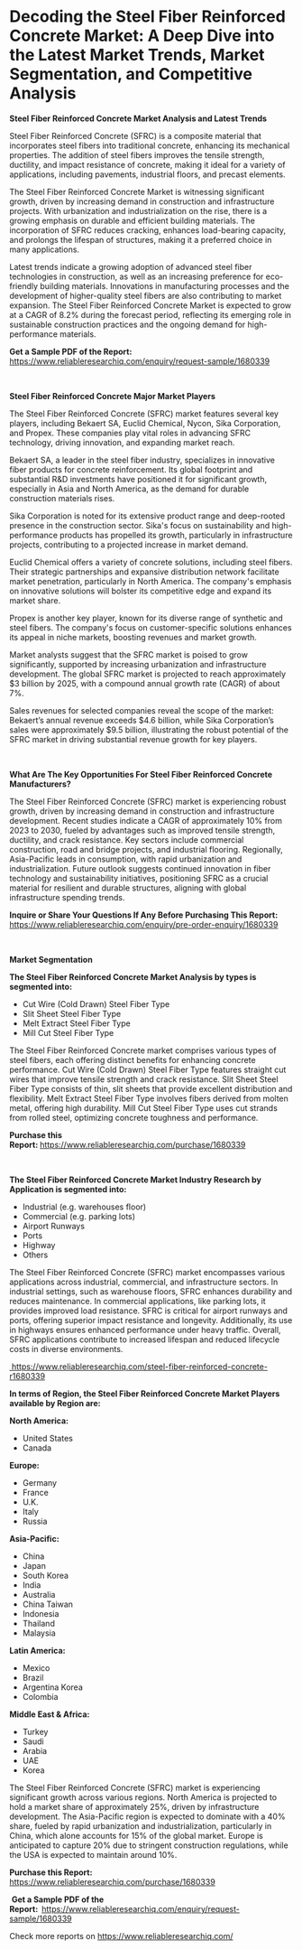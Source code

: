 <p><h1>Decoding the Steel Fiber Reinforced Concrete Market: A Deep Dive into the Latest Market Trends, Market Segmentation, and Competitive Analysis</h1></p><p><strong>Steel Fiber Reinforced Concrete Market Analysis and Latest Trends</strong></p>
<p><p>Steel Fiber Reinforced Concrete (SFRC) is a composite material that incorporates steel fibers into traditional concrete, enhancing its mechanical properties. The addition of steel fibers improves the tensile strength, ductility, and impact resistance of concrete, making it ideal for a variety of applications, including pavements, industrial floors, and precast elements. </p><p>The Steel Fiber Reinforced Concrete Market is witnessing significant growth, driven by increasing demand in construction and infrastructure projects. With urbanization and industrialization on the rise, there is a growing emphasis on durable and efficient building materials. The incorporation of SFRC reduces cracking, enhances load-bearing capacity, and prolongs the lifespan of structures, making it a preferred choice in many applications.</p><p>Latest trends indicate a growing adoption of advanced steel fiber technologies in construction, as well as an increasing preference for eco-friendly building materials. Innovations in manufacturing processes and the development of higher-quality steel fibers are also contributing to market expansion. The Steel Fiber Reinforced Concrete Market is expected to grow at a CAGR of 8.2% during the forecast period, reflecting its emerging role in sustainable construction practices and the ongoing demand for high-performance materials.</p></p>
<p><strong>Get a Sample PDF of the Report:&nbsp;</strong> <a href="https://www.reliableresearchiq.com/enquiry/request-sample/1680339?utm_campaign=2927&utm_medium=2&utm_source=Github&utm_content=ia&utm_term=02042025&utm_id=steel-fiber-reinforced-concrete">https://www.reliableresearchiq.com/enquiry/request-sample/1680339</a></p>
<p>&nbsp;</p>
<p><strong>Steel Fiber Reinforced Concrete Major Market Players</strong></p>
<p><p>The Steel Fiber Reinforced Concrete (SFRC) market features several key players, including Bekaert SA, Euclid Chemical, Nycon, Sika Corporation, and Propex. These companies play vital roles in advancing SFRC technology, driving innovation, and expanding market reach. </p><p>Bekaert SA, a leader in the steel fiber industry, specializes in innovative fiber products for concrete reinforcement. Its global footprint and substantial R&D investments have positioned it for significant growth, especially in Asia and North America, as the demand for durable construction materials rises.</p><p>Sika Corporation is noted for its extensive product range and deep-rooted presence in the construction sector. Sika's focus on sustainability and high-performance products has propelled its growth, particularly in infrastructure projects, contributing to a projected increase in market demand.</p><p>Euclid Chemical offers a variety of concrete solutions, including steel fibers. Their strategic partnerships and expansive distribution network facilitate market penetration, particularly in North America. The company's emphasis on innovative solutions will bolster its competitive edge and expand its market share.</p><p>Propex is another key player, known for its diverse range of synthetic and steel fibers. The company's focus on customer-specific solutions enhances its appeal in niche markets, boosting revenues and market growth.</p><p>Market analysts suggest that the SFRC market is poised to grow significantly, supported by increasing urbanization and infrastructure development. The global SFRC market is projected to reach approximately $3 billion by 2025, with a compound annual growth rate (CAGR) of about 7%.</p><p>Sales revenues for selected companies reveal the scope of the market: Bekaert’s annual revenue exceeds $4.6 billion, while Sika Corporation’s sales were approximately $9.5 billion, illustrating the robust potential of the SFRC market in driving substantial revenue growth for key players.</p></p>
<p>&nbsp;</p>
<p><strong>What Are The Key Opportunities For Steel Fiber Reinforced Concrete Manufacturers?</strong></p>
<p><p>The Steel Fiber Reinforced Concrete (SFRC) market is experiencing robust growth, driven by increasing demand in construction and infrastructure development. Recent studies indicate a CAGR of approximately 10% from 2023 to 2030, fueled by advantages such as improved tensile strength, ductility, and crack resistance. Key sectors include commercial construction, road and bridge projects, and industrial flooring. Regionally, Asia-Pacific leads in consumption, with rapid urbanization and industrialization. Future outlook suggests continued innovation in fiber technology and sustainability initiatives, positioning SFRC as a crucial material for resilient and durable structures, aligning with global infrastructure spending trends.</p></p>
<p><strong>Inquire or Share Your Questions If Any Before Purchasing This Report:</strong> <a href="https://www.reliableresearchiq.com/enquiry/pre-order-enquiry/1680339?utm_campaign=2927&utm_medium=2&utm_source=Github&utm_content=ia&utm_term=02042025&utm_id=steel-fiber-reinforced-concrete">https://www.reliableresearchiq.com/enquiry/pre-order-enquiry/1680339</a></p>
<p>&nbsp;</p>
<p><strong>Market Segmentation</strong></p>
<p><strong>The Steel Fiber Reinforced Concrete Market Analysis by types is segmented into:</strong></p>
<p><ul><li>Cut Wire (Cold Drawn) Steel Fiber Type</li><li>Slit Sheet Steel Fiber Type</li><li>Melt Extract Steel Fiber Type</li><li>Mill Cut Steel Fiber Type</li></ul></p>
<p><p>The Steel Fiber Reinforced Concrete market comprises various types of steel fibers, each offering distinct benefits for enhancing concrete performance. Cut Wire (Cold Drawn) Steel Fiber Type features straight cut wires that improve tensile strength and crack resistance. Slit Sheet Steel Fiber Type consists of thin, slit sheets that provide excellent distribution and flexibility. Melt Extract Steel Fiber Type involves fibers derived from molten metal, offering high durability. Mill Cut Steel Fiber Type uses cut strands from rolled steel, optimizing concrete toughness and performance.</p></p>
<p><strong>Purchase this Report:&nbsp;</strong><a href="https://www.reliableresearchiq.com/purchase/1680339?utm_campaign=2927&utm_medium=2&utm_source=Github&utm_content=ia&utm_term=02042025&utm_id=steel-fiber-reinforced-concrete">https://www.reliableresearchiq.com/purchase/1680339</a></p>
<p>&nbsp;</p>
<p><strong>The Steel Fiber Reinforced Concrete Market Industry Research by Application is segmented into:</strong></p>
<p><ul><li>Industrial (e.g. warehouses floor)</li><li>Commercial (e.g. parking lots)</li><li>Airport Runways</li><li>Ports</li><li>Highway</li><li>Others</li></ul></p>
<p><p>The Steel Fiber Reinforced Concrete (SFRC) market encompasses various applications across industrial, commercial, and infrastructure sectors. In industrial settings, such as warehouse floors, SFRC enhances durability and reduces maintenance. In commercial applications, like parking lots, it provides improved load resistance. SFRC is critical for airport runways and ports, offering superior impact resistance and longevity. Additionally, its use in highways ensures enhanced performance under heavy traffic. Overall, SFRC applications contribute to increased lifespan and reduced lifecycle costs in diverse environments.</p></p>
<p><a href="https://www.reliableresearchiq.com/steel-fiber-reinforced-concrete-r1680339?utm_campaign=2927&utm_medium=2&utm_source=Github&utm_content=ia&utm_term=02042025&utm_id=steel-fiber-reinforced-concrete">&nbsp;https://www.reliableresearchiq.com/steel-fiber-reinforced-concrete-r1680339</a></p>
<p><strong>In terms of Region, the Steel Fiber Reinforced Concrete Market Players available by Region are:</strong></p>
<p>
    <p> <strong> North America: </strong>
        <ul>
            <li>United States</li>
            <li>Canada</li>
        </ul>
        </p> 
    <p> <strong> Europe: </strong>
        <ul>
            <li>Germany</li>
            <li>France</li>
            <li>U.K.</li>
            <li>Italy</li>
            <li>Russia</li>
        </ul>
        </p> 
    <p> <strong> Asia-Pacific: </strong>
        <ul>
            <li>China</li>
            <li>Japan</li>
            <li>South Korea</li>
            <li>India</li>
            <li>Australia</li>
            <li>China Taiwan</li>
            <li>Indonesia</li>
            <li>Thailand</li>
            <li>Malaysia</li>
        </ul>
        </p> 
    <p> <strong> Latin America: </strong>
        <ul>
            <li>Mexico</li>
            <li>Brazil</li>
            <li>Argentina Korea</li>
            <li>Colombia</li>
        </ul>
        </p> 
    <p> <strong> Middle East & Africa: </strong>
        <ul>
            <li>Turkey</li>
            <li>Saudi</li>
            <li>Arabia</li>
            <li>UAE</li>
            <li>Korea</li>
        </ul>
    </p>
    </p>
<p><p>The Steel Fiber Reinforced Concrete (SFRC) market is experiencing significant growth across various regions. North America is projected to hold a market share of approximately 25%, driven by infrastructure development. The Asia-Pacific region is expected to dominate with a 40% share, fueled by rapid urbanization and industrialization, particularly in China, which alone accounts for 15% of the global market. Europe is anticipated to capture 20% due to stringent construction regulations, while the USA is expected to maintain around 10%.</p></p>
<p><strong>Purchase this Report: </strong><a href="https://www.reliableresearchiq.com/purchase/1680339?utm_campaign=2927&utm_medium=2&utm_source=Github&utm_content=ia&utm_term=02042025&utm_id=steel-fiber-reinforced-concrete">https://www.reliableresearchiq.com/purchase/1680339</a></p>
<p>&nbsp;<strong>Get a Sample PDF of the Report:&nbsp;&nbsp;</strong><a href="https://www.reliableresearchiq.com/enquiry/request-sample/1680339?utm_campaign=2927&utm_medium=2&utm_source=Github&utm_content=ia&utm_term=02042025&utm_id=steel-fiber-reinforced-concrete">https://www.reliableresearchiq.com/enquiry/request-sample/1680339</a></p>
<p><strong></strong></p>
<p>Check more reports on <a href="https://www.reliableresearchiq.com/?utm_campaign=2927&utm_medium=2&utm_source=Github&utm_content=ia&utm_term=02042025&utm_id=steel-fiber-reinforced-concrete">https://www.reliableresearchiq.com/</a></p>